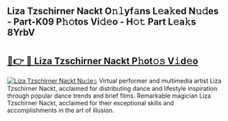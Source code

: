 ## Liza Tzschirner Nackt O𝚗𝚕yf𝚊ns L𝚎a𝚔ed N𝚞𝚍es - Part-K09 P𝚑𝚘tos Vi𝚍𝚎o - H𝚘𝚝 Part L𝚎a𝚔s 8YrbV

# <h2><a href="http://kfdf9s.oniu.top/?m=Liza+Tzschirner+Nackt">🔗👉 🔴 Liza Tzschirner Nackt P𝚑ot𝚘𝚜 V𝚒d𝚎o</a></h2>

[![Liza Tzschirner Nackt Nu𝚍e𝚜](https://i.imgur.com/0qMVB7G.gif)](http://kfdf9s.oniu.top/?m=Liza+Tzschirner+Nackt)
Virtual performer and multimedia artist Liza Tzschirner Nackt, acclaimed for distributing dance and lifestyle inspiration through popular dance trends and brief films. Remarkable magician Liza Tzschirner Nackt, acclaimed for their exceptional skills and accomplishments in the art of illusion.  
